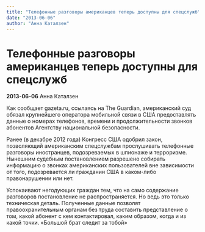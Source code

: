 ```yaml
---
title: "Телефонные разговоры американцев теперь доступны для спецслужб"
date: "2013-06-06"
author: "Анна Каталзен"
---
```


# Телефонные разговоры американцев теперь доступны для спецслужб

**2013-06-06** Анна Каталзен

Как сообщает gazeta.ru, ссылаясь на The Guardian, американский суд обязал крупнейшего оператора мобильной связи в США предоставлять данные о номерах телефонов, времени и продолжительности звонков абонентов Агентству национальной безопасности.

Ранее (в декабре 2012 года) Конгресс США одобрил закон, позволяющий американским спецслужбам прослушивать телефонные разговоры иностранцев, подозреваемых в шпионаже и терроризме. Нынешним судебным постановлением разрешено собирать информацию о звонках американских пользователей вне зависимости от того, подозревается ли гражданин США в каком-либо правонарушении или нет.

Успокаивают негодующих граждан тем, что на само содержание разговоров постановление не распространяется. Но ведь это только техническая деталь. Полученные данные позволят правоохранительным органам без труда составить представление о том, какой абонент с кем контактировал, каким образом, когда и из какой точки. «Большой брат следит за тобой»